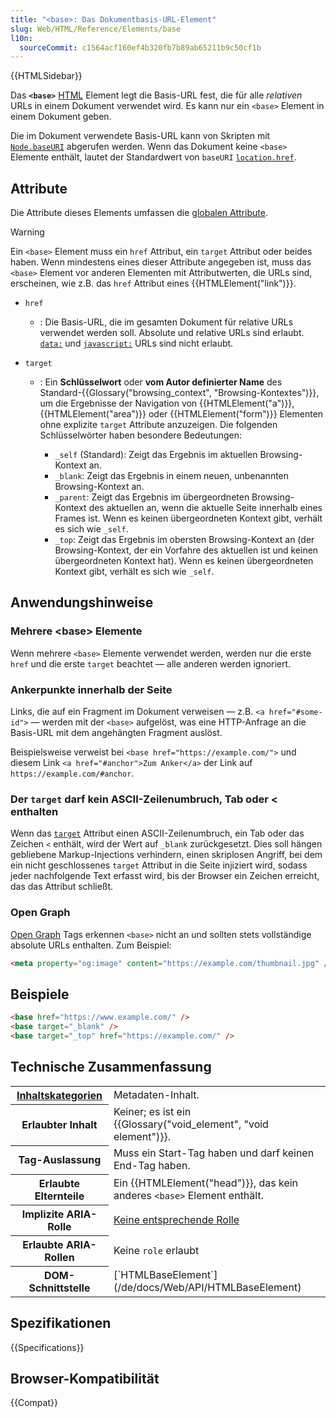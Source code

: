 ```yaml
---
title: "<base>: Das Dokumentbasis-URL-Element"
slug: Web/HTML/Reference/Elements/base
l10n:
  sourceCommit: c1564acf160ef4b320fb7b89ab65211b9c50cf1b
---
```


{{HTMLSidebar}}

Das **`<base>`** [HTML](/de/docs/Web/HTML) Element legt die Basis-URL fest, die für alle _relativen_ URLs in einem Dokument verwendet wird. Es kann nur ein `<base>` Element in einem Dokument geben.

Die im Dokument verwendete Basis-URL kann von Skripten mit [`Node.baseURI`](/de/docs/Web/API/Node/baseURI) abgerufen werden. Wenn das Dokument keine `<base>` Elemente enthält, lautet der Standardwert von `baseURI` [`location.href`](/de/docs/Web/API/Location/href).

## Attribute

Die Attribute dieses Elements umfassen die [globalen Attribute](/de/docs/Web/HTML/Reference/Global_attributes).

> [!WARNING]
> Ein `<base>` Element muss ein `href` Attribut, ein `target` Attribut oder beides haben.
> Wenn mindestens eines dieser Attribute angegeben ist, muss das `<base>` Element vor anderen Elementen mit Attributwerten, die URLs sind, erscheinen, wie z.B. das `href` Attribut eines {{HTMLElement("link")}}.

- `href`
  - : Die Basis-URL, die im gesamten Dokument für relative URLs verwendet werden soll.
    Absolute und relative URLs sind erlaubt.
    [`data:`](/de/docs/Web/URI/Reference/Schemes/data) und [`javascript:`](/de/docs/Web/URI/Reference/Schemes/javascript) URLs sind nicht erlaubt.
- `target`

  - : Ein **Schlüsselwort** oder **vom Autor definierter Name** des Standard-{{Glossary("browsing_context", "Browsing-Kontextes")}}, um die Ergebnisse der Navigation von {{HTMLElement("a")}}, {{HTMLElement("area")}} oder {{HTMLElement("form")}} Elementen ohne explizite `target` Attribute anzuzeigen. Die folgenden Schlüsselwörter haben besondere Bedeutungen:

    - `_self` (Standard): Zeigt das Ergebnis im aktuellen Browsing-Kontext an.
    - `_blank`: Zeigt das Ergebnis in einem neuen, unbenannten Browsing-Kontext an.
    - `_parent`: Zeigt das Ergebnis im übergeordneten Browsing-Kontext des aktuellen an, wenn die aktuelle Seite innerhalb eines Frames ist. Wenn es keinen übergeordneten Kontext gibt, verhält es sich wie `_self`.
    - `_top`: Zeigt das Ergebnis im obersten Browsing-Kontext an (der Browsing-Kontext, der ein Vorfahre des aktuellen ist und keinen übergeordneten Kontext hat). Wenn es keinen übergeordneten Kontext gibt, verhält es sich wie `_self`.

## Anwendungshinweise

### Mehrere \<base> Elemente

Wenn mehrere `<base>` Elemente verwendet werden, werden nur die erste `href` und die erste `target` beachtet — alle anderen werden ignoriert.

### Ankerpunkte innerhalb der Seite

Links, die auf ein Fragment im Dokument verweisen — z.B. `<a href="#some-id">` — werden mit der `<base>` aufgelöst, was eine HTTP-Anfrage an die Basis-URL mit dem angehängten Fragment auslöst.

Beispielsweise verweist bei `<base href="https://example.com/">` und diesem Link `<a href="#anchor">Zum Anker</a>` der Link auf `https://example.com/#anchor`.

### Der `target` darf kein ASCII-Zeilenumbruch, Tab oder < enthalten

Wenn das [`target`](#target) Attribut einen ASCII-Zeilenumbruch, ein Tab oder das Zeichen `<` enthält, wird der Wert auf `_blank` zurückgesetzt.
Dies soll hängen gebliebene Markup-Injections verhindern, einen skriplosen Angriff, bei dem ein nicht geschlossenes `target` Attribut in die Seite injiziert wird, sodass jeder nachfolgende Text erfasst wird, bis der Browser ein Zeichen erreicht, das das Attribut schließt.

### Open Graph

[Open Graph](https://ogp.me/) Tags erkennen `<base>` nicht an und sollten stets vollständige absolute URLs enthalten. Zum Beispiel:

```html
<meta property="og:image" content="https://example.com/thumbnail.jpg" />
```

## Beispiele

```html
<base href="https://www.example.com/" />
<base target="_blank" />
<base target="_top" href="https://example.com/" />
```

## Technische Zusammenfassung

<table class="properties">
  <tbody>
    <tr>
      <th scope="row">
        <a href="/de/docs/Web/HTML/Guides/Content_categories">Inhaltskategorien</a>
      </th>
      <td>Metadaten-Inhalt.</td>
    </tr>
    <tr>
      <th scope="row">Erlaubter Inhalt</th>
      <td>Keiner; es ist ein {{Glossary("void_element", "void element")}}.</td>
    </tr>
    <tr>
      <th scope="row">Tag-Auslassung</th>
      <td>Muss ein Start-Tag haben und darf keinen End-Tag haben.</td>
    </tr>
    <tr>
      <th scope="row">Erlaubte Elternteile</th>
      <td>
        Ein {{HTMLElement("head")}}, das kein anderes <code>&lt;base&gt;</code> Element enthält.
      </td>
    </tr>
    <tr>
      <th scope="row">Implizite ARIA-Rolle</th>
      <td>
        <a href="https://w3c.github.io/html-aria/#dfn-no-corresponding-role">Keine entsprechende Rolle</a>
      </td>
    </tr>
    <tr>
      <th scope="row">Erlaubte ARIA-Rollen</th>
      <td>Keine <code>role</code> erlaubt</td>
    </tr>
    <tr>
      <th scope="row">DOM-Schnittstelle</th>
      <td>[`HTMLBaseElement`](/de/docs/Web/API/HTMLBaseElement)</td>
    </tr>
  </tbody>
</table>

## Spezifikationen

{{Specifications}}

## Browser-Kompatibilität

{{Compat}}
